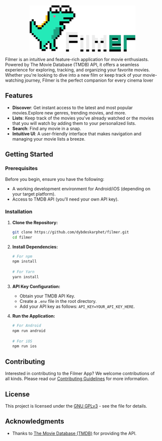 <p align="center">
<img height="150" src="./assets/dino-with-title.png" alt="Girl in a jacket">
</p>

Filmer is an intuitive and feature-rich application for movie enthusiasts. Powered by The Movie Database (TMDB) API, it offers a seamless experience for exploring, tracking, and organizing your favorite movies. Whether you're looking to dive into a new film or keep track of your movie-watching journey, Filmer is the perfect companion for every cinema lover

## Features

- **Discover**: Get instant access to the latest and most popular movies.Explore new genres, trending movies, and more.
- **Lists**: Keep track of the movies you've already watched or the movies that you will watch by adding them to your personalized lists.
- **Search**: Find any movie in a snap.
- **Intuitive UI**: A user-friendly interface that makes navigation and managing your movie lists a breeze.

## Getting Started

### Prerequisites

Before you begin, ensure you have the following:

- A working development environment for Android/iOS (depending on your target platform).
- Access to TMDB API (you'll need your own API key).

### Installation

1. **Clone the Repository:**

   ```bash
   git clone https://github.com/dybdeskarphet/filmer.git
   cd filmer
   ```

2. **Install Dependencies:**

   ```bash
   # For npm
   npm install

   # For Yarn
   yarn install
   ```

3. **API Key Configuration:**

   - Obtain your TMDB API Key.
   - Create a `.env` file in the root directory.
   - Add your API key as follows: `API_KEY=YOUR_API_KEY_HERE`.

4. **Run the Application:**

   ```bash
   # For Android
   npm run android

   # For iOS
   npm run ios
   ```

## Contributing

Interested in contributing to the Filmer App? We welcome contributions of all kinds. Please read our [Contributing Guidelines](CONTRIBUTING.md) for more information.

## License

This project is licensed under the [GNU GPLv3](LICENSE) - see the file for details.

## Acknowledgments

- Thanks to [The Movie Database (TMDB)](https://www.themoviedb.org/) for providing the API.
